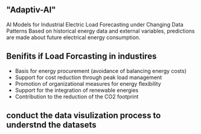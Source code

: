 ## "Adaptiv-AI" 
AI Models for Industrial Electric Load Forecasting under Changing Data Patterns
Based on historical energy data and external variables, predictions are made about future electrical energy consumption.

## Benifits if Load Forcasting in industires ##

* Basis for energy procurement (avoidance of balancing energy costs)
* Support for cost reduction through peak load management
* Promotion of organizational measures for energy flexibility
* Support for the integration of renewable energies
* Contribution to the reduction of the CO2 footprint

## conduct the data visulization process to understnd the datasets
